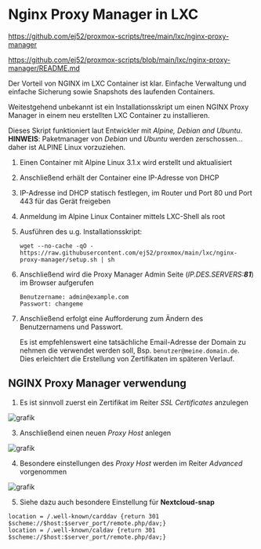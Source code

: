 # Nginx Proxy Manager in LXC

<https://github.com/ej52/proxmox-scripts/tree/main/lxc/nginx-proxy-manager>

<https://github.com/ej52/proxmox-scripts/blob/main/lxc/nginx-proxy-manager/README.md>

Der Vorteil von NGINX im LXC Container ist klar. Einfache Verwaltung und einfache Sicherung sowie Snapshots des laufenden Containers.

Weitestgehend unbekannt ist ein Installationsskript um einen NGINX Proxy Manager in einem neu erstellten LXC Container zu installieren.

Dieses Skript funktioniert laut Entwickler mit *Alpine, Debian and Ubuntu*. 
**HINWEIS**: Paketmanager von *Debian* und *Ubuntu* werden zerschossen… daher ist ALPINE Linux vorzuziehen.

1. Einen Container mit Alpine Linux 3.1.x wird erstellt und aktualisiert
2. Anschließend erhält der Container eine IP-Adresse von DHCP
3. IP-Adresse ind DHCP statisch festlegen, im Router und Port 80 und Port 443 für das Gerät freigeben
4. Anmeldung im Alpine Linux Container mittels LXC-Shell als root
5. Ausführen des u.g. Installationsskript:

   ```
   wget --no-cache -qO - https://raw.githubusercontent.com/ej52/proxmox/main/lxc/nginx-proxy-manager/setup.sh | sh
   
   ```
6. Anschließend wird die Proxy Manager Admin Seite (*IP.DES.SERVERS:**81***) im Browser aufgerufen

   ```
   Benutzername: admin@example.com 
   Passwort: changeme
   
   ```
7. Anschließend erfolgt eine Aufforderung zum Ändern des Benutzernamens und Passwort.

   Es ist empfehlenswert eine tatsächliche Email-Adresse der Domain zu nehmen die verwendet werden soll, Bsp. `benutzer@meine.domain.de`. Dies erleichtert die Erstellung von Zertifikaten im späteren Verlauf.

## NGINX Proxy Manager verwendung

1. Es ist sinnvoll zuerst ein Zertifikat im Reiter *SSL Certificates* anzulegen

![grafik](https://user-images.githubusercontent.com/54933878/203948256-a7d0a63d-a5a8-4317-bc0d-a352237cbd20.png)

3. Anschließend einen neuen *Proxy Host* anlegen

![grafik](https://user-images.githubusercontent.com/54933878/203948648-ce03c4a9-22d5-498c-8a05-82ea62778156.png)

4. Besondere einstellungen des *Proxy Host* werden im Reiter *Advanced* vorgenommen

![grafik](https://user-images.githubusercontent.com/54933878/203949132-10bd621d-2e2d-45d3-8415-73e63f99993c.png)

5. Siehe dazu auch besondere Einstellung für **Nextcloud-snap**

```
location = /.well-known/carddav {return 301 $scheme://$host:$server_port/remote.php/dav;}
location = /.well-known/caldav {return 301 $scheme://$host:$server_port/remote.php/dav;}
```



